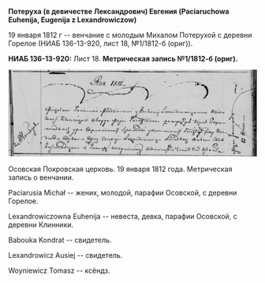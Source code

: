 **Потеруха (в девичестве Лександрович) Евгения (Paciaruchowa Euhenija,
Eugenija z Lexandrowiczow)**

19 января 1812 г -- венчание с молодым Михалом Потерухой с деревни
Горелое (НИАБ 136-13-920, лист 18, №1/1812-б (ориг)).

**НИАБ 136-13-920:** Лист 18. **Метрическая запись №1/1812-б (ориг).**

![](./media/4b39d42627beed188e0860c1a9a4d8eefcabf8c6.png)

Осовская Покровская церковь. 19 января 1812 года. Метрическая запись о
венчании.

Paciarusia Michał -- жених, молодой, парафии Осовской, с деревни
Горелое.

Lexandrowiczowna Euhenija -- невеста, девка, парафии Осовской, с деревни
Клинники.

Babouka Kondrat -- свидетель.

Lexandrowicz Ausiej -- свидетель.

Woyniewicz Tomasz -- ксёндз.
